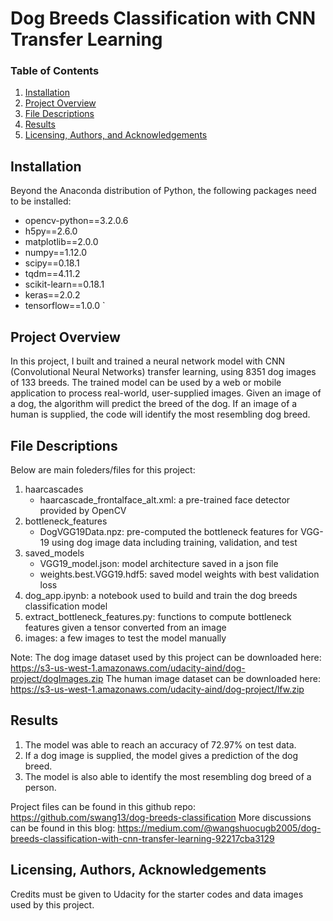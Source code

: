 # Dog Breeds Classification with CNN Transfer Learning

### Table of Contents

1. [Installation](#installation)
2. [Project Overview](#overview)
3. [File Descriptions](#files)
4. [Results](#results)
5. [Licensing, Authors, and Acknowledgements](#licensing)

## Installation <a name="installation"></a>

Beyond the Anaconda distribution of Python, the following packages need to be installed:
* opencv-python==3.2.0.6
* h5py==2.6.0
* matplotlib==2.0.0
* numpy==1.12.0
* scipy==0.18.1
* tqdm==4.11.2
* scikit-learn==0.18.1
* keras==2.0.2
* tensorflow==1.0.0   `   

## Project Overview<a name="overview"></a>

In this project, I built and trained a neural network model with CNN (Convolutional Neural Networks) transfer learning, using 8351 dog images of 133 breeds. The trained model can be used by a web or mobile application to process real-world, user-supplied images.  Given an image of a dog, the algorithm will predict the breed of the dog.  If an image of a human is supplied, the code will identify the most resembling dog breed.

## File Descriptions <a name="files"></a>

Below are main foleders/files for this project:
1. haarcascades
    - haarcascade_frontalface_alt.xml:  a pre-trained face detector provided by OpenCV
2. bottleneck_features
    - DogVGG19Data.npz: pre-computed the bottleneck features for VGG-19 using dog image data including training, validation, and test
3. saved_models
    - VGG19_model.json: model architecture saved in a json file
    - weights.best.VGG19.hdf5: saved model weights with best validation loss
4. dog_app.ipynb: a notebook used to build and train the dog breeds classification model 
5. extract_bottleneck_features.py: functions to compute bottleneck features given a tensor converted from an image
6. images: a few images to test the model manually

Note: 
The dog image dataset used by this project can be downloaded here: https://s3-us-west-1.amazonaws.com/udacity-aind/dog-project/dogImages.zip
The human image dataset can be downloaded here: https://s3-us-west-1.amazonaws.com/udacity-aind/dog-project/lfw.zip

## Results<a name="results"></a>

1. The model was able to reach an accuracy of 72.97% on test data.
2. If a dog image is supplied, the model gives a prediction of the dog breed.
3. The model is also able to identify the most resembling dog breed of a person.

Project files can be found in this github repo: https://github.com/swang13/dog-breeds-classification
More discussions can be found in this blog: https://medium.com/@wangshuocugb2005/dog-breeds-classification-with-cnn-transfer-learning-92217cba3129

## Licensing, Authors, Acknowledgements<a name="licensing"></a>

Credits must be given to Udacity for the starter codes and data images used by this project. 

